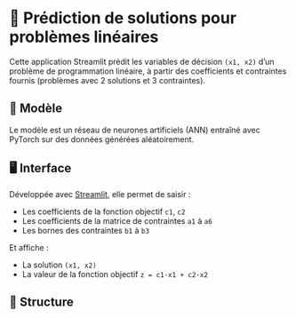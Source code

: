# 🔮 Prédiction de solutions pour problèmes linéaires

Cette application Streamlit prédit les variables de décision `(x1, x2)` d’un problème de programmation linéaire, à partir des coefficients et contraintes fournis (problèmes avec 2 solutions et 3 contraintes).

## 🧠 Modèle

Le modèle est un réseau de neurones artificiels (ANN) entraîné avec PyTorch sur des données générées aléatoirement.

## 🖥️ Interface

Développée avec [Streamlit](https://streamlit.io/), elle permet de saisir :
- Les coefficients de la fonction objectif `c1`, `c2`
- Les coefficients de la matrice de contraintes `a1` à `a6`
- Les bornes des contraintes `b1` à `b3`

Et affiche :
- La solution `(x1, x2)`
- La valeur de la fonction objectif `z = c1·x1 + c2·x2`

## 📁 Structure
